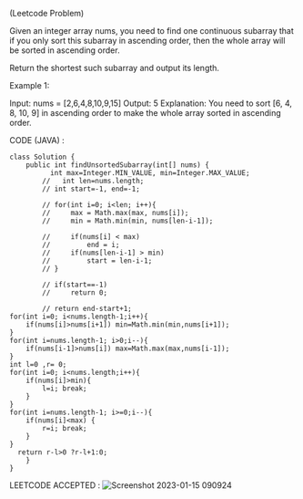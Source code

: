 

(Leetcode Problem) 

Given an integer array nums, you need to find one continuous subarray that if you only sort this subarray in ascending order, then the whole array will be sorted in ascending order.

Return the shortest such subarray and output its length.

 

Example 1:

Input: nums = [2,6,4,8,10,9,15]
Output: 5
Explanation: You need to sort [6, 4, 8, 10, 9] in ascending order to make the whole array sorted in ascending order.


CODE (JAVA) :

```
class Solution {
    public int findUnsortedSubarray(int[] nums) {
          int max=Integer.MIN_VALUE, min=Integer.MAX_VALUE;
        //   int len=nums.length;
        // int start=-1, end=-1;
        
        // for(int i=0; i<len; i++){
        //     max = Math.max(max, nums[i]); 
        //     min = Math.min(min, nums[len-i-1]);  
            
        //     if(nums[i] < max)  
        //         end = i;
        //     if(nums[len-i-1] > min)
        //         start = len-i-1;
        // }
        
        // if(start==-1)
        //     return 0;
        
        // return end-start+1;
for(int i=0; i<nums.length-1;i++){
    if(nums[i]>nums[i+1]) min=Math.min(min,nums[i+1]);
}
for(int i=nums.length-1; i>0;i--){
    if(nums[i-1]>nums[i]) max=Math.max(max,nums[i-1]);
}
int l=0 ,r= 0;
for(int i=0; i<nums.length;i++){
    if(nums[i]>min){
        l=i; break;
    }
}
for(int i=nums.length-1; i>=0;i--){
    if(nums[i]<max) {
        r=i; break;
    } 
}
  return r-l>0 ?r-l+1:0;
    }
}

```
LEETCODE ACCEPTED :
![Screenshot 2023-01-15 090924](https://user-images.githubusercontent.com/73281015/212521801-dd5ed8d0-6946-42e8-a849-d8e02ccc68a5.png)

